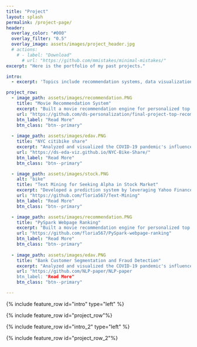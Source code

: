 ```yaml
---
title: "Project"
layout: splash
permalink: /project-page/
header:
  overlay_color: "#000"
  overlay_filter: "0.5"
  overlay_image: assets/images/project_header.jpg
  # actions:
    # - label: "Download"
      # url: "https://github.com/mmistakes/minimal-mistakes/"
excerpt: "Here is the portfolio of my past projects."

intro: 
  - excerpt: 'Topics include recommendation systems, data visualization and text mining.'

project_row:
  - image_path: assets/images/recommendation.PNG
    title: "Movie Recommendation System"
    excerpt: "Built a movie recommendation engine for personalized top recommended movies and conducted extensive experiments "
    url: "https://github.com/ds-personalization/final-project-top-recommended-final"
    btn_label: "Read More"
    btn_class: "btn--primary"
	
  - image_path: assets/images/edav.PNG
    title: "NYC citibike share"
    excerpt: "Analyzed and visualized the COVID-19 pandemic's influence on New York City residents who use Citi Bike as part of their commuting tools."
    url: "https://ds-eda-viz.github.io/NYC-Bike-Share/"
    btn_label: "Read More"
    btn_class: "btn--primary"

  - image_path: assets/images/stock.PNG
    alt: "bike"
    title: "Text Mining for Seeking Alpha in Stock Market"
    excerpt: "Developed a prediction system by leveraging Yahoo Finance News for stock price prediction, simulated a systematic trading strategy"
    url: "https://github.com/floria567/Text-Mining"
    btn_label: "Read More"
    btn_class: "btn--primary"

  - image_path: assets/images/recommendation.PNG
    title: "PySpark Webpage Ranking"
    excerpt: "Built a movie recommendation engine for personalized top recommended movies and conducted extensive experiments "
    url: "https://github.com/floria567/PySpark-webpage-ranking"
    btn_label: "Read More"
    btn_class: "btn--primary"
	
  - image_path: assets/images/edav.PNG
    title: "Bank Customer Segmentation and Fraud Detection"
    excerpt: "Analyzed and visualized the COVID-19 pandemic's influence on New York City residents who use Citi Bike as part of their commuting tools."
    url: "https://github.com/NLP-paper/NLP-paper
    btn_label: "Read More"
    btn_class: "btn--primary"

---
```


{% include feature_row id="intro" type="left" %}

{% include feature_row id="project_row"%}

{% include feature_row id="intro_2" type="left" %}

{% include feature_row id="project_row_2"%}

<!-- {% include feature_row id="feature_row2" type="left" %} -->

<!-- {% include feature_row id="feature_row3" type="right" %} -->

<!-- {% include feature_row id="feature_row4" type="center" %} -->